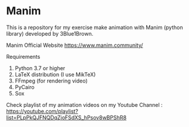 # Manim
This is a repository for my exercise make animation with Manim (python library) developed by 3Blue1Brown. 

Manim Official Website
https://www.manim.community/


Requirements
1. Python 3.7 or higher
2. LaTeX distribution (I use MikTeX)
3. FFmpeg (for rendering video)
4. PyCairo
5. Sox

Check playlist of my animation videos on my Youtube Channel : 
https://youtube.com/playlist?list=PLpPkQJFNQDqZjoFSdXS_hPsov8wBPShR8
